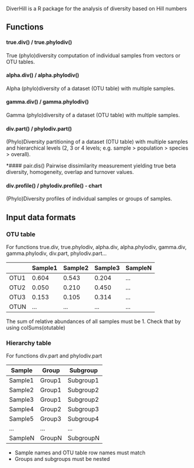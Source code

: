 DiverHill is a R package for the analysis of diversity based on Hill numbers

## Functions
#### true.div() / true.phylodiv()
True (phylo)diversity computation of individual samples from vectors or OTU tables.

#### alpha.div() / alpha.phylodiv()
Alpha (phylo)diversity of a dataset (OTU table) with multiple samples.

#### gamma.div() / gamma.phylodiv()
Gamma (phylo)diversity of a dataset (OTU table) with multiple samples.

#### div.part() / phylodiv.part()
(Phylo)Diversity partitioning of a dataset (OTU table) with multiple samples and hierarchical levels (2, 3 or 4 levels; e.g. sample > population > species > overall).

*####  pair.dis()
Pairwise dissimilarity measurement yielding true beta diversity, homogeneity, overlap and turnover values.

#### div.profile() / phylodiv.profile() - chart
(Phylo)Diversity profiles of individual samples or groups of samples.

## Input data formats

### OTU table
For functions true.div, true.phylodiv, alpha.div, alpha.phylodiv, gamma.div, gamma.phylodiv, div.part, phylodiv.part...

|       | Sample1 | Sample2 |Sample3  |SampleN  |
| ------------- | ------------- | ------------- | ------------- |------------- |
| OTU1  | 0.604   |0.543    |0.204    |...    |
| OTU2  | 0.050   |0.210    |0.450    |...  |
| OTU3  | 0.153   |0.105    |0.314    |...  |
| OTUN  | ...   |...    |...    |...  |

The sum of relative abundances of all samples must be 1. Check that by using colSums(otutable)

### Hierarchy table
For functions div.part and phylodiv.part

| Sample | Group |Subgroup  |
| ------------- | ------------- |------------- |
| Sample1  | Group1   |Subgroup1  |
| Sample2  | Group1   |Subgroup2  |
| Sample3  | Group1   |Subgroup2  |
| Sample4  | Group2   |Subgroup3  |
| Sample5  | Group3   |Subgroup4  |
| ...  | ...   |...  |
| SampleN  | GroupN   |SubgroupN  |

* Sample names and OTU table row names must match
* Groups and subgroups must be nested

